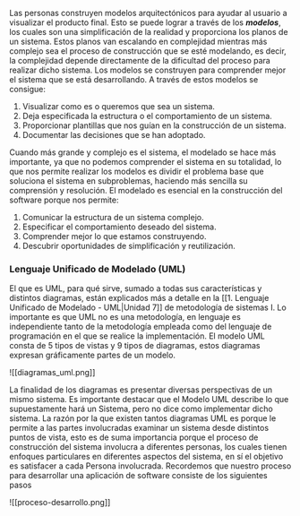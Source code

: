 Las personas construyen modelos arquitectónicos para ayudar al usuario a visualizar el producto final. Esto se puede lograr a través de los ***modelos***, los cuales son una simplificación de la realidad y proporciona los planos de un sistema. Estos planos van escalando en complejidad mientras más complejo sea el proceso de construcción que se esté modelando, es decir, la complejidad depende directamente de la dificultad del proceso para realizar dicho sistema.
Los modelos se construyen para comprender mejor el sistema que se está desarrollando. A través de estos modelos se consigue: 

1. Visualizar como es o queremos que sea un sistema. 
2. Deja especificada la estructura o el comportamiento de un sistema. 
3. Proporcionar plantillas que nos guían en la construcción de un sistema. 
4. Documentar las decisiones que se han adoptado.

Cuando más grande y complejo es el sistema, el modelado se hace más importante, ya que no podemos comprender el sistema en su totalidad, lo que nos permite realizar los modelos es dividir el problema base que soluciona el sistema en subproblemas, haciendo más sencilla su comprensión y resolución. El modelado es esencial en la construcción del software porque nos permite:

1. Comunicar la estructura de un sistema complejo. 
2. Especificar el comportamiento deseado del sistema. 
3. Comprender mejor lo que estamos construyendo.
4. Descubrir oportunidades de simplificación y reutilización.

### Lenguaje Unificado de Modelado (UML)

El que es UML, para qué sirve, sumado a todas sus características y distintos diagramas, están explicados más a detalle en la [[1. Lenguaje Unificado de Modelado - UML|Unidad 7]] de metodología de sistemas I. Lo importante es que UML no es una metodología, en lenguaje es independiente tanto de la metodología empleada como del lenguaje de programación en el que se realice la implementación.
El modelo UML consta de 5 tipos de vistas y 9 tipos de diagramas, estos diagramas expresan gráficamente partes de un modelo.

![[diagramas_uml.png]]

La finalidad de los diagramas es presentar diversas perspectivas de un mismo sistema. Es importante destacar que el Modelo UML describe lo que supuestamente hará un Sistema, pero no dice como implementar dicho sistema.
La razón por la que existen tantos diagramas UML es porque le permite a las partes involucradas examinar un sistema desde distintos puntos de vista, esto es de suma importancia porque el proceso de construcción del sistema involucra a diferentes personas, los cuales tienen enfoques particulares en diferentes aspectos del sistema, en sí el objetivo es satisfacer a cada Persona involucrada.
Recordemos que nuestro proceso para desarrollar una aplicación de software consiste de los siguientes pasos

![[proceso-desarrollo.png]]
